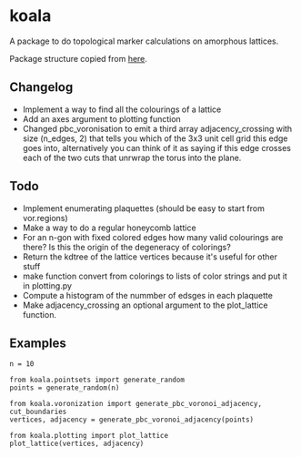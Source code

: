 # koala
A package to do topological marker calculations on amorphous lattices.

Package structure copied from [here](https://blog.ionelmc.ro/2014/05/25/python-packaging).

## Changelog
- Implement a way to find all the colourings of a lattice
- Add an axes argument to plotting function
- Changed pbc_voronisation to emit a third array adjacency_crossing with size (n_edges, 2) that tells you which of the 3x3 unit cell grid this edge goes into, alternatively you can think of it as saying if this edge crosses each of the two cuts that unrwrap the torus into the plane.

## Todo
- Implement enumerating plaquettes (should be easy to start from vor.regions)
- Make a way to do a regular honeycomb lattice
- For an n-gon with fixed colored edges how many valid colourings are there? Is this the origin of the degeneracy of colorings?
- Return the kdtree of the lattice vertices because it's useful for other stuff
- make function convert from colorings to lists of color strings and put it in plotting.py
- Compute a histogram of the nummber of edsges in each plaquette
- Make adjacency_crossing an optional argument to the plot_lattice function.

## Examples

```
n = 10

from koala.pointsets import generate_random
points = generate_random(n)

from koala.voronization import generate_pbc_voronoi_adjacency, cut_boundaries
vertices, adjacency = generate_pbc_voronoi_adjacency(points)

from koala.plotting import plot_lattice
plot_lattice(vertices, adjacency)
```